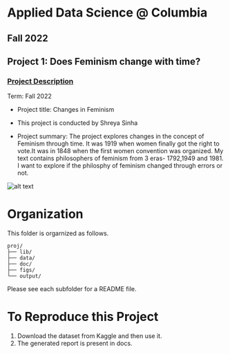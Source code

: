 # Applied Data Science @ Columbia
## Fall 2022
## Project 1: Does Feminism change with time?


### [Project Description](doc/)


Term: Fall 2022

+ Project title: Changes in Feminism
+ This project is conducted by Shreya Sinha

+ Project summary: The project explores changes in the concept of Feminism through time. It was 1919 when women finally got the right to vote.It was in 1848 when the first women convention was organized. My text contains philosophers of feminism from 3 eras- 1792,1949 and 1981. I want to explore if the philosphy of feminism changed through errors or not. 

![alt text](https://miro.medium.com/max/1400/0*VqRgL0Us6RZzPXvA.gif)

# Organization
This folder is orgarnized as follows.

```
proj/
├── lib/
├── data/
├── doc/
├── figs/
└── output/
```

Please see each subfolder for a README file.

# To Reproduce this Project
1. Download the dataset from Kaggle and then use it. 
2. The generated report is present in docs.
